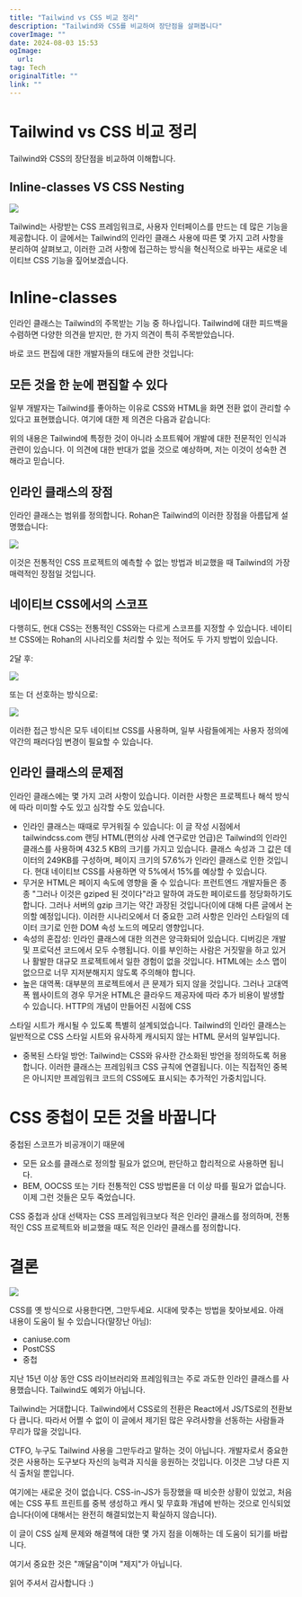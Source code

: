 ```yaml
---
title: "Tailwind vs CSS 비교 정리"
description: "Tailwind와 CSS를 비교하여 장단점을 살펴봅니다"
coverImage: ""
date: 2024-08-03 15:53
ogImage: 
  url: 
tag: Tech
originalTitle: ""
link: ""
---
```




# Tailwind vs CSS 비교 정리

Tailwind와 CSS의 장단점을 비교하여 이해합니다.

## Inline-classes VS CSS Nesting

<img src="/assets/img/Tailwind-vs-Modern-CSS_0.png" />

Tailwind는 사랑받는 CSS 프레임워크로, 사용자 인터페이스를 만드는 데 많은 기능을 제공합니다. 이 글에서는 Tailwind의 인라인 클래스 사용에 따른 몇 가지 고려 사항을 분리하여 살펴보고, 이러한 고려 사항에 접근하는 방식을 혁신적으로 바꾸는 새로운 네이티브 CSS 기능을 짚어보겠습니다.

# Inline-classes

인라인 클래스는 Tailwind의 주목받는 기능 중 하나입니다. Tailwind에 대한 피드백을 수렴하면 다양한 의견을 받지만, 한 가지 의견이 특히 주목받았습니다.

바로 코드 편집에 대한 개발자들의 태도에 관한 것입니다:

<div class="content-ad"></div>

## 모든 것을 한 눈에 편집할 수 있다

일부 개발자는 Tailwind를 좋아하는 이유로 CSS와 HTML을 화면 전환 없이 관리할 수 있다고 표현했습니다. 여기에 대한 제 의견은 다음과 같습니다:

위의 내용은 Tailwind에 특정한 것이 아니라 소프트웨어 개발에 대한 전문적인 인식과 관련이 있습니다. 이 의견에 대한 반대가 없을 것으로 예상하며, 저는 이것이 성숙한 견해라고 믿습니다.

## 인라인 클래스의 장점

인라인 클래스는 범위를 정의합니다. Rohan은 Tailwind의 이러한 장점을 아름답게 설명했습니다:

<img src="/assets/img/Tailwind-vs-Modern-CSS_1.png" />

이것은 전통적인 CSS 프로젝트의 예측할 수 없는 방법과 비교했을 때 Tailwind의 가장 매력적인 장점일 것입니다.

## 네이티브 CSS에서의 스코프

다행히도, 현대 CSS는 전통적인 CSS와는 다르게 스코프를 지정할 수 있습니다. 네이티브 CSS에는 Rohan의 시나리오를 처리할 수 있는 적어도 두 가지 방법이 있습니다.

2달 후:

<img src="/assets/img/Tailwind-vs-Modern-CSS_2.png" />

또는 더 선호하는 방식으로:

<img src="/assets/img/Tailwind-vs-Modern-CSS_3.png" />

이러한 접근 방식은 모두 네이티브 CSS를 사용하며, 일부 사람들에게는 사용자 정의에 약간의 패러다임 변경이 필요할 수 있습니다.

<div class="content-ad"></div>

## 인라인 클래스의 문제점

인라인 클래스에는 몇 가지 고려 사항이 있습니다. 이러한 사항은 프로젝트나 해석 방식에 따라 미미할 수도 있고 심각할 수도 있습니다.

- 인라인 클래스는 때때로 무거워질 수 있습니다: 이 글 작성 시점에서 tailwindcss.com 랜딩 HTML(편의상 사례 연구로만 언급)은 Tailwind의 인라인 클래스를 사용하며 432.5 KB의 크기를 가지고 있습니다. 클래스 속성과 그 값은 데이터의 249KB를 구성하며, 페이지 크기의 57.6%가 인라인 클래스로 인한 것입니다. 현대 네이티브 CSS를 사용하면 약 5%에서 15%를 예상할 수 있습니다.
- 무거운 HTML은 페이지 속도에 영향을 줄 수 있습니다: 프런트엔드 개발자들은 종종 "그러나 이것은 gziped 된 것이다"라고 말하여 과도한 페이로드를 정당화하기도 합니다. 그러나 서버의 gzip 크기는 약간 과장된 것입니다(이에 대해 다른 글에서 논의할 예정입니다). 이러한 시나리오에서 더 중요한 고려 사항은 인라인 스타일의 데이터 크기로 인한 DOM 속성 노드의 메모리 영향입니다.
- 속성의 혼잡성: 인라인 클래스에 대한 의견은 양극화되어 있습니다. 디버깅은 개발 및 프로덕션 코드에서 모두 수행됩니다. 이를 부인하는 사람은 거짓말을 하고 있거나 활발한 대규모 프로젝트에서 일한 경험이 없을 것입니다. HTML에는 소스 맵이 없으므로 너무 지저분해지지 않도록 주의해야 합니다.
- 높은 대역폭: 대부분의 프로젝트에서 큰 문제가 되지 않을 것입니다. 그러나 고대역폭 웹사이트의 경우 무거운 HTML은 클라우드 제공자에 따라 추가 비용이 발생할 수 있습니다. HTTP의 개념이 만들어진 시점에 CSS

스타일 시트가 캐시될 수 있도록 특별히 설계되었습니다. Tailwind의 인라인 클래스는 일반적으로 CSS 스타일 시트와 유사하게 캐시되지 않는 HTML 문서의 일부입니다.

- 중복된 스타일 방언: Tailwind는 CSS와 유사한 간소화된 방언을 정의하도록 허용합니다. 이러한 클래스는 프레임워크 CSS 규칙에 연결됩니다. 이는 직접적인 중복은 아니지만 프레임워크 코드의 CSS에도 표시되는 추가적인 가중치입니다.

# CSS 중첩이 모든 것을 바꿉니다

중첩된 스코프가 비공개이기 때문에

- 모든 요소를 클래스로 정의할 필요가 없으며, 판단하고 합리적으로 사용하면 됩니다.
- BEM, OOCSS 또는 기타 전통적인 CSS 방법론을 더 이상 따를 필요가 없습니다. 이제 그런 것들은 모두 죽었습니다.

CSS 중첩과 상대 선택자는 CSS 프레임워크보다 적은 인라인 클래스를 정의하며, 전통적인 CSS 프로젝트와 비교했을 때도 적은 인라인 클래스를 정의합니다.

<div class="content-ad"></div>

# 결론

<img src="/assets/img/Tailwind-vs-Modern-CSS_4.png" />

CSS를 옛 방식으로 사용한다면, 그만두세요. 시대에 맞추는 방법을 찾아보세요. 아래 내용이 도움이 될 수 있습니다(말장난 아님):

- caniuse.com
- PostCSS
- 중첩

지난 15년 이상 동안 CSS 라이브러리와 프레임워크는 주로 과도한 인라인 클래스를 사용했습니다. Tailwind도 예외가 아닙니다.

Tailwind는 거대합니다. Tailwind에서 CSS로의 전환은 React에서 JS/TS로의 전환보다 큽니다. 따라서 어쩔 수 없이 이 글에서 제기된 많은 우려사항을 선동하는 사람들과 무리가 많을 것입니다.

CTFO, 누구도 Tailwind 사용을 그만두라고 말하는 것이 아닙니다. 개발자로서 중요한 것은 사용하는 도구보다 자신의 능력과 지식을 응원하는 것입니다. 이것은 그냥 다른 지식 출처일 뿐입니다.

여기에는 새로운 것이 없습니다. CSS-in-JS가 등장했을 때 비슷한 상황이 있었고, 처음에는 CSS 푸트 프린트를 중복 생성하고 캐시 및 무효화 개념에 반하는 것으로 인식되었습니다(이에 대해서는 완전히 해결되었는지 확실하지 않습니다).

이 글이 CSS 실제 문제와 해결책에 대한 몇 가지 점을 이해하는 데 도움이 되기를 바랍니다.

여기서 중요한 것은 "깨달음"이며 "제지"가 아닙니다.

읽어 주셔서 감사합니다 :)
